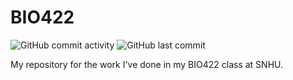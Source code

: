 # BIO422

![GitHub commit activity](https://img.shields.io/github/commit-activity/t/vchloros/BIO422) ![GitHub last commit](https://img.shields.io/github/last-commit/vchloros/BIO422)

My repository for the work I've done in my BIO422 class at SNHU.
